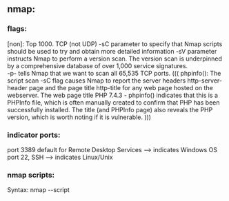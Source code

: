 

## nmap:
### flags:
[non]: Top 1000. TCP (not UDP)
-sC parameter to specify that Nmap scripts should be used to try and obtain more detailed information
-sV parameter instructs Nmap to perform a version scan. The version scan is underpinned by a comprehensive database of over 1,000 service signatures.  
-p- tells Nmap that we want to scan all 65,535 TCP ports.
(((
phpinfo(): The script scan -sC flag causes Nmap to report the server headers http-server-header page and the page title http-title for any web page hosted on the webserver. The web page title PHP 7.4.3 - phpinfo() indicates that this is a PHPInfo file, which is often manually created to confirm that PHP has been successfully installed. The title (and PHPInfo page) also reveals the PHP version, which is worth noting if it is vulnerable.
)))


### indicator ports: 
 port 3389 default for Remote Desktop Services --> indicates Windows OS
 port 22, SSH --> indicates Linux/Unix

### nmap scripts:
Syntax: nmap --script <script name> -p<port> <host>
(((
cyberSecHell@htb[/htb]$ locate scripts/citrix

/usr/share/nmap/scripts/citrix-brute-xml.nse
)))
